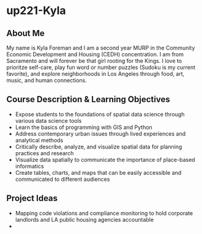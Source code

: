 # up221-Kyla
## About Me  
My name is Kyla Foreman and I am a second year MURP in the Community Economic Development and Housing (CEDH) concentration. I am from Sacramento and will forever be that girl rooting for the Kings. I love to prioritze self-care, play fun word or number puzzles (Sudoku is my current favorite), and explore neighborhoods in Los Angeles through food, art, music, and human connections. 
## Course Description & Learning Objectives 
* Expose students to the foundations of spatial data science through various data science tools 
* Learn the basics of programming with GIS and Python 
* Address contemporary urban issues through lived experiences and analytical methods
* Critically describe, analyze, and visualize spatial data for planning practices and research 
* Visualize data spatially to communicate the importance of place-based informatics
* Create tables, charts, and maps that can be easily accessible and communicated to different audiences 
## Project Ideas 
* Mapping code violations and compliance monitoring to hold corporate landlords and LA public housing agencies accountable 
* 
